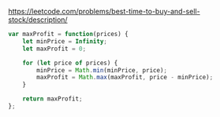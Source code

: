 https://leetcode.com/problems/best-time-to-buy-and-sell-stock/description/

```js
var maxProfit = function(prices) {
    let minPrice = Infinity;
    let maxProfit = 0;

    for (let price of prices) {
        minPrice = Math.min(minPrice, price);
        maxProfit = Math.max(maxProfit, price - minPrice);
    }

    return maxProfit;
};
```